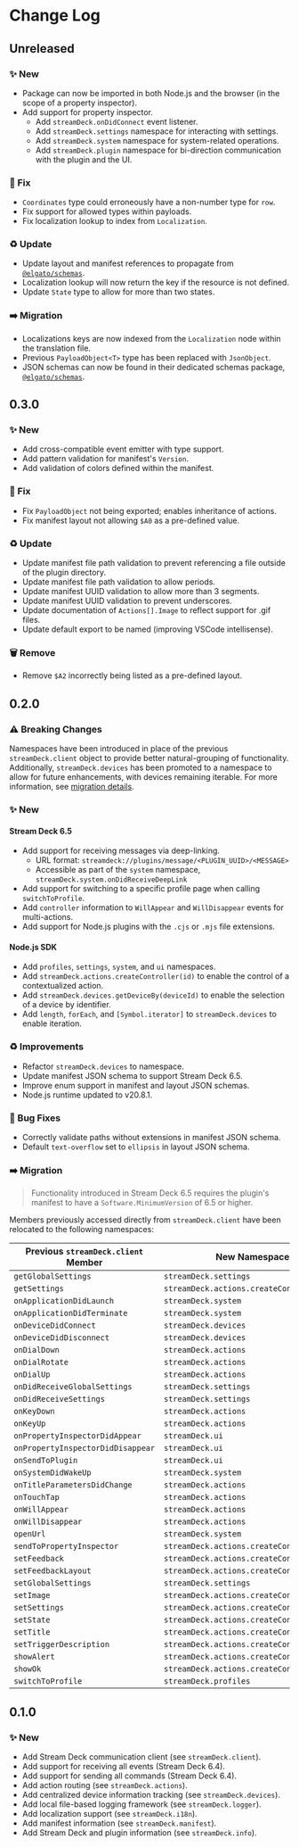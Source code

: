 <!--

## {version}

⚠️ Breaking change
✨ New
🐞 Fix
♻️ Refactor / Enhance / Update

-->

# Change Log

## Unreleased

### ✨ New

-   Package can now be imported in both Node.js and the browser (in the scope of a property inspector).
-   Add support for property inspector.
    -   Add `streamDeck.onDidConnect` event listener.
    -   Add `streamDeck.settings` namespace for interacting with settings.
    -   Add `streamDeck.system` namespace for system-related operations.
    -   Add `streamDeck.plugin` namespace for bi-direction communication with the plugin and the UI.

### 🐞 Fix

-   `Coordinates` type could erroneously have a non-number type for `row`.
-   Fix support for allowed types within payloads.
-   Fix localization lookup to index from `Localization`.

### ♻️ Update

-   Update layout and manifest references to propagate from [`@elgato/schemas`](https://github.com/elgatosf/schemas).
-   Localization lookup will now return the key if the resource is not defined.
-   Update `State` type to allow for more than two states.

### ➡️ Migration

-   Localizations keys are now indexed from the `Localization` node within the translation file.
-   Previous `PayloadObject<T>` type has been replaced with `JsonObject`.
-   JSON schemas can now be found in their dedicated schemas package, [`@elgato/schemas`](https://github.com/elgatosf/schemas).

## 0.3.0

### ✨ New

-   Add cross-compatible event emitter with type support.
-   Add pattern validation for manifest's `Version`.
-   Add validation of colors defined within the manifest.

### 🐞 Fix

-   Fix `PayloadObject` not being exported; enables inheritance of actions.
-   Fix manifest layout not allowing `$A0` as a pre-defined value.

### ♻️ Update

-   Update manifest file path validation to prevent referencing a file outside of the plugin directory.
-   Update manifest file path validation to allow periods.
-   Update manifest UUID validation to allow more than 3 segments.
-   Update manifest UUID validation to prevent underscores.
-   Update documentation of `Actions[].Image` to reflect support for .gif files.
-   Update default export to be named (improving VSCode intellisense).

### 🗑️ Remove

-   Remove `$A2` incorrectly being listed as a pre-defined layout.

## 0.2.0

### ⚠️ Breaking Changes

Namespaces have been introduced in place of the previous `streamDeck.client` object to provide better natural-grouping of functionality. Additionally, `streamDeck.devices` has been promoted to a namespace to allow for future enhancements, with devices remaining iterable. For more information, see [migration details](#0-2-0_migration).

### ✨ New

#### Stream Deck 6.5

-   Add support for receiving messages via deep-linking.
    -   URL format: `streamdeck://plugins/message/<PLUGIN_UUID>/<MESSAGE>`
    -   Accessible as part of the `system` namespace, `streamDeck.system.onDidReceiveDeepLink`
-   Add support for switching to a specific profile page when calling `switchToProfile`.
-   Add `controller` information to `WillAppear` and `WillDisappear` events for multi-actions.
-   Add support for Node.js plugins with the `.cjs` or `.mjs` file extensions.

#### Node.js SDK

-   Add `profiles`, `settings`, `system`, and `ui` namespaces.
-   Add `streamDeck.actions.createController(id)` to enable the control of a contextualized action.
-   Add `streamDeck.devices.getDeviceBy(deviceId)` to enable the selection of a device by identifier.
-   Add `length`, `forEach`, and `[Symbol.iterator]` to `streamDeck.devices` to enable iteration.

### ♻️ Improvements

-   Refactor `streamDeck.devices` to namespace.
-   Update manifest JSON schema to support Stream Deck 6.5.
-   Improve enum support in manifest and layout JSON schemas.
-   Node.js runtime updated to v20.8.1.

### 🐞 Bug Fixes

-   Correctly validate paths without extensions in manifest JSON schema.
-   Default `text-overflow` set to `ellipsis` in layout JSON schema.

<h3 id="0-2-0_migration">
	➡️ Migration
</h3>

> Functionality introduced in Stream Deck 6.5 requires the plugin's manifest to have a `Software.MinimumVersion` of 6.5 or higher.

Members previously accessed directly from `streamDeck.client` have been relocated to the following namespaces:

| Previous `streamDeck.client` Member | New Namespace                             |
| ----------------------------------- | ----------------------------------------- |
| `getGlobalSettings`                 | `streamDeck.settings`                     |
| `getSettings`                       | `streamDeck.actions.createController(id)` |
| `onApplicationDidLaunch`            | `streamDeck.system`                       |
| `onApplicationDidTerminate`         | `streamDeck.system`                       |
| `onDeviceDidConnect`                | `streamDeck.devices`                      |
| `onDeviceDidDisconnect`             | `streamDeck.devices`                      |
| `onDialDown`                        | `streamDeck.actions`                      |
| `onDialRotate`                      | `streamDeck.actions`                      |
| `onDialUp`                          | `streamDeck.actions`                      |
| `onDidReceiveGlobalSettings`        | `streamDeck.settings`                     |
| `onDidReceiveSettings`              | `streamDeck.settings`                     |
| `onKeyDown`                         | `streamDeck.actions`                      |
| `onKeyUp`                           | `streamDeck.actions`                      |
| `onPropertyInspectorDidAppear`      | `streamDeck.ui`                           |
| `onPropertyInspectorDidDisappear`   | `streamDeck.ui`                           |
| `onSendToPlugin`                    | `streamDeck.ui`                           |
| `onSystemDidWakeUp`                 | `streamDeck.system`                       |
| `onTitleParametersDidChange`        | `streamDeck.actions`                      |
| `onTouchTap`                        | `streamDeck.actions`                      |
| `onWillAppear`                      | `streamDeck.actions`                      |
| `onWillDisappear`                   | `streamDeck.actions`                      |
| `openUrl`                           | `streamDeck.system`                       |
| `sendToPropertyInspector`           | `streamDeck.actions.createController(id)` |
| `setFeedback`                       | `streamDeck.actions.createController(id)` |
| `setFeedbackLayout`                 | `streamDeck.actions.createController(id)` |
| `setGlobalSettings`                 | `streamDeck.settings`                     |
| `setImage`                          | `streamDeck.actions.createController(id)` |
| `setSettings`                       | `streamDeck.actions.createController(id)` |
| `setState`                          | `streamDeck.actions.createController(id)` |
| `setTitle`                          | `streamDeck.actions.createController(id)` |
| `setTriggerDescription`             | `streamDeck.actions.createController(id)` |
| `showAlert`                         | `streamDeck.actions.createController(id)` |
| `showOk`                            | `streamDeck.actions.createController(id)` |
| `switchToProfile`                   | `streamDeck.profiles`                     |

## 0.1.0

### ✨ New

-   Add Stream Deck communication client (see `streamDeck.client`).
-   Add support for receiving all events (Stream Deck 6.4).
-   Add support for sending all commands (Stream Deck 6.4).
-   Add action routing (see `streamDeck.actions`).
-   Add centralized device information tracking (see `streamDeck.devices`).
-   Add local file-based logging framework (see `streamDeck.logger`).
-   Add localization support (see `streamDeck.i18n`).
-   Add manifest information (see `streamDeck.manifest`).
-   Add Stream Deck and plugin information (see `streamDeck.info`).
